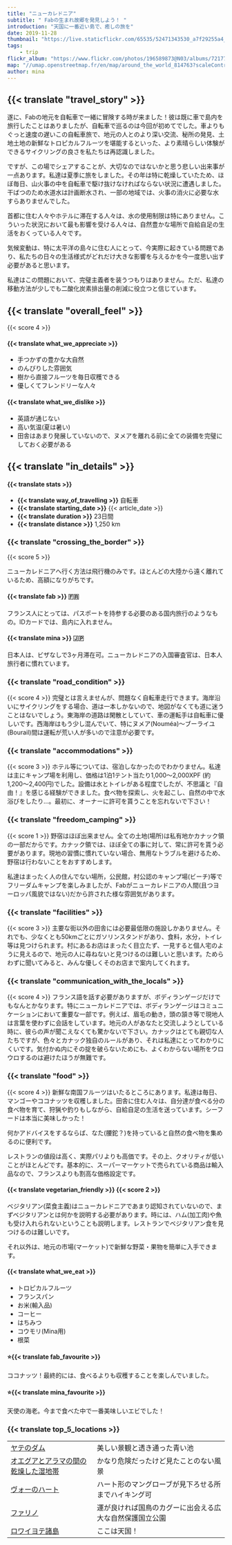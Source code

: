 ```yaml
---
title: "ニューカレドニア"
subtitle: " Fabの生まれ故郷を発見しよう！ "
introduction: "天国に一番近い島で、癒しの旅を"
date: 2019-11-28
thumbnail: "https://live.staticflickr.com/65535/52471343530_a7f29255a4_c.jpg"
tags:
    - trip
flickr_album: "https://www.flickr.com/photos/196589873@N03/albums/72177720302710352"
map: "//umap.openstreetmap.fr/en/map/around_the_world_814763?scaleControl=false&miniMap=false&scrollWheelZoom=false&zoomControl=true&allowEdit=false&moreControl=true&searchControl=null&tilelayersControl=null&embedControl=null&datalayersControl=true&onLoadPanel=undefined&captionBar=false#7/-20.910/166.926"
author: mina
---
```

## {{< translate "travel_story" >}}
遂に、Fabの地元を自転車で一緒に冒険する時が来ました！彼は既に車で島内を旅行したことはありましたが、自転車で巡るのは今回が初めてでした。車よりもぐっと速度の遅いこの自転車旅で、地元の人とのより深い交流、秘所の発見、土地土地の新鮮なトロピカルフルーツを堪能するといった、より素晴らしい体験ができるサイクリングの良さを私たちは再認識しました。

ですが、この場でシェアすることが、大切なのではないかと思う悲しい出来事が一点あります。私達は夏季に旅をしました。その年は特に乾燥していたため、ほぼ毎日、山火事の中を自転車で駆け抜けなければならない状況に遭遇しました。干ばつのため水道水は計画断水され、一部の地域では、火事の消火に必要な水すらありませんでした。

首都に住む人々やホテルに滞在する人々は、水の使用制限は特にありません。こういった状況において最も影響を受ける人々は、自然豊かな場所で自給自足の生活をおくっている人々です。

気候変動は、特に太平洋の島々に住む人にとって、今実際に起きている問題であり、私たちの日々の生活様式がどれだけ大きな影響を与えるかを今一度思い出す必要があると思います。

私達はこの問題において、完璧主義者を装うつもりはありません。ただ、私達の移動方法が少しでも二酸化炭素排出量の削減に役立つと信じています。


## {{< translate "overall_feel" >}} 
{{< score 4 >}}
#### {{< translate what_we_appreciate >}}

- 手つかずの豊かな大自然
- のんびりした雰囲気
- 樹から直接フルーツを毎日収穫できる
- 優しくてフレンドリーな人々
  
#### {{< translate what_we_dislike >}}

- 英語が通じない
- 高い気温(夏は暑い)
- 田舎はあまり発展していないので、ヌメアを離れる前に全ての装備を完璧にしておく必要がある



## {{< translate "in_details" >}}

#### {{< translate stats >}}

- **{{< translate way_of_travelling >}}** 自転車
- **{{< translate starting_date >}}** {{< article_date >}} 
- **{{< translate duration >}}** 23日間
- **{{< translate distance >}}** 1,250 km

### {{< translate "crossing_the_border" >}}
{{< score 5 >}}

ニューカレドニアへ行く方法は飛行機のみです。ほとんどの大陸から遠く離れているため、高額になりがちです。

#### {{< translate fab >}} 🇫🇷
フランス人にとっては、パスポートを持参する必要のある国内旅行のようなもの。IDカードでは、島内に入れません。

#### {{< translate mina >}} 🇯🇵
日本人は、ビザなしで3ヶ月滞在可。ニューカレドニアの入国審査官は、日本人旅行者に慣れています。



### {{< translate "road_condition" >}}
{{< score 4 >}}
完璧とは言えませんが、問題なく自転車走行できます。海岸沿いにサイクリングをする場合、道は一本しかないので、地図がなくても道に迷うことはないでしょう。東海岸の道路は閑散としていて、車の運転手は自転車に優しいです。西海岸はもう少し混んでいて、特にヌメア(Nouméa)〜ブーライユ(Bourail)間は運転が荒い人が多いので注意が必要です。


### {{< translate "accommodations" >}}
{{< score 3 >}}
ホテル等については、宿泊しなかったのでわかりません。私達は主にキャンプ場を利用し、価格は1泊1テント当たり1,000〜2,000XPF (約1,200〜2,400円)でした。設備は水とトイレがある程度でしたが、不思議と『自由！』を感じる経験ができました。食べ物を探索し、火を起こし、自然の中で水浴びをしたり…。最初に、オーナーに許可を貰うことを忘れないで下さい！ 


### {{< translate "freedom_camping" >}}
{{< score 1 >}}
野宿はほぼ出来ません。全ての土地(場所)は私有地かカナック領の一部だからです。カナック領では、ほぼ全ての事に対して、常に許可を貰う必要があります。現地の習慣に慣れていない場合、無用なトラブルを避けるため、野宿は行わないことをおすすめします。

私達はまったく人の住んでない場所，公民館，村公認のキャンプ場(ビーチ)等でフリーダムキャンプを楽しみましたが、Fabがニューカレドニアの人間(且つヨーロッパ風貌ではない)だから許された様な雰囲気があります。


### {{< translate "facilities" >}}
{{< score 3 >}}
主要な街以外の田舎には必要最低限の施設しかありません。それでも、少なくとも50kmごとにガソリンスタンドがあり、食料，水分，トイレ等は見つけられます。村にあるお店はまったく目立たず、一見すると個人宅のように見えるので、地元の人に尋ねないと見つけるのは難しいと思います。ためらわずに聞いてみると、みんな優しくそのお店まで案内してくれます。


### {{< translate "communication_with_the_locals" >}}
{{< score 4 >}}
フランス語を話す必要がありますが、ボディランゲージだけでもなんとかなります。特にニューカレドニアでは、ボディランゲージはコミュニケーションにおいて重要な一部です。例えば、眉毛の動き，頭の頷き等で現地人は言葉を使わずに会話をしています。地元の人があなたと交流しようとしている時に、彼らの声が聞こえなくても驚かないで下さい。カナックはとても親切な人たちですが、色々とカナック独自のルールがあり、それは私達にとってわかりにくいです。気付かぬ内にその掟を破らないためにも、よくわからない場所をウロウロするのは避けたほうが無難です。



### {{< translate "food" >}}
{{< score 4 >}}
新鮮な南国フルーツはいたるところにあります。私達は毎日、マンゴーやココナッツを収穫しました。田舎に住む人々は、自分達が食べる分の食べ物を育て、狩猟や釣りもしながら、自給自足の生活を送っています。シーフードは本当に美味しかった！

何かアドバイスをするならば、なた(腰鉈？)を持っていると自然の食べ物を集めるのに便利です。

レストランの値段は高く、実際パリよりも高価です。その上、クオリティが低いことがほとんどです。基本的に、スーパーマーケットで売られている商品は輸入品なので、フランスよりも割高な価格設定です。

#### {{< translate vegetarian_friendly >}} {{< score 2 >}}
ベジタリアン(菜食主義)はニューカレドニアであまり認知されていないので、まずベジタリアンとは何かを説明する必要があります。時には、ハム(加工肉)や魚も受け入れられないということも説明します。レストランでベジタリアン食を見つけるのは難しいです。

それ以外は、地元の市場(マーケット)で新鮮な野菜・果物を簡単に入手できます。

#### {{< translate what_we_eat >}} 

- トロピカルフルーツ
- フランスパン
- お米(輸入品)
- コーヒー
- はちみつ
- コウモリ(Mina用)
- 根菜
  
#### ⭐{{< translate fab_favourite >}}
ココナッツ！最終的には、食べるよりも収穫することを楽しんでいました。
#### ⭐{{< translate mina_favourite >}}
天使の海老。今まで食べた中で一番美味しいエビでした！




### {{< translate top_5_locations >}}
|             |             |
|-------------|-------------|
|   [ヤテのダム](https://goo.gl/maps/zCazadT6QQQ7qoGv9)   |   美しい景観と透き通った青い池    |
|   [オエグアとアラマの間の乾燥した湿地帯](https://goo.gl/maps/XxuzT2Sg4XKyaUcc7)   |   かなり危険だったけど見たことのない風景    |
|   [ヴォーのハート](https://goo.gl/maps/QpfKfEjXfissDF8s7)    |   ハート形のマングローブが見下ろせる所までハイキング可     |
|   [ファリノ](https://goo.gl/maps/LDhFzo3jkwoN9GQL7)    |   運が良ければ国鳥のカグーに出会える広大な自然保護国立公園    |
|   [ロワイヨテ諸島](https://goo.gl/maps/5epBentXSDXdWSu87)    |   ここは天国！    |

